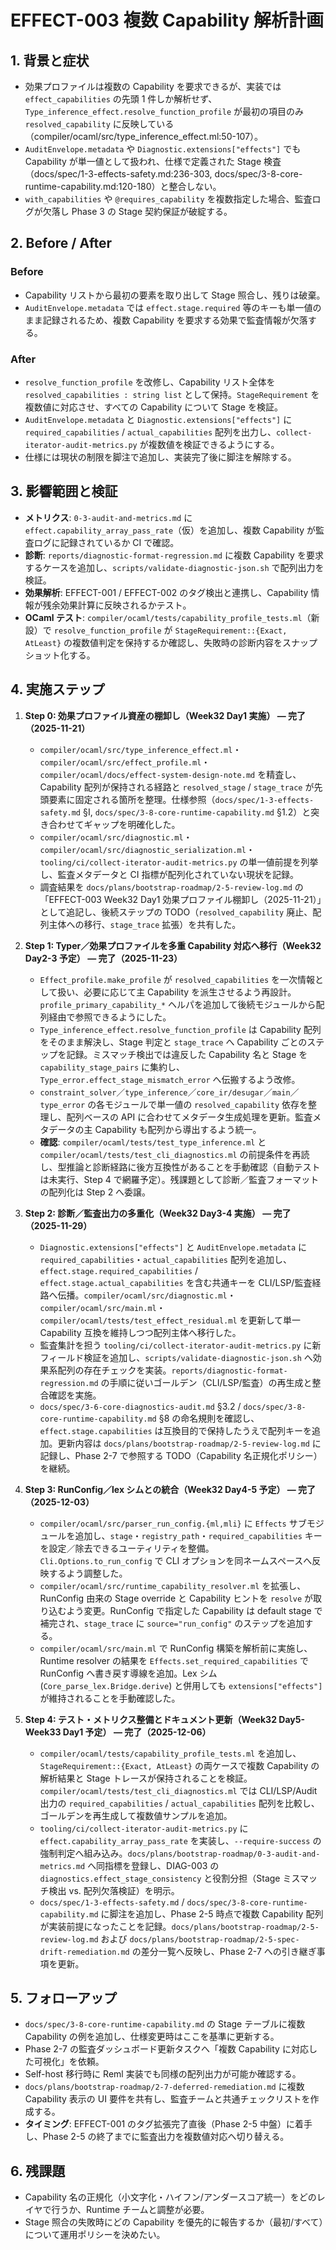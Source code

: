 # EFFECT-003 複数 Capability 解析計画

## 1. 背景と症状
- 効果プロファイルは複数の Capability を要求できるが、実装では `effect_capabilities` の先頭 1 件しか解析せず、`Type_inference_effect.resolve_function_profile` が最初の項目のみ `resolved_capability` に反映している（compiler/ocaml/src/type_inference_effect.ml:50-107）。  
- `AuditEnvelope.metadata` や `Diagnostic.extensions["effects"]` でも Capability が単一値として扱われ、仕様で定義された Stage 検査（docs/spec/1-3-effects-safety.md:236-303, docs/spec/3-8-core-runtime-capability.md:120-180）と整合しない。  
- `with_capabilities` や `@requires_capability` を複数指定した場合、監査ログが欠落し Phase 3 の Stage 契約保証が破綻する。

## 2. Before / After
### Before
- Capability リストから最初の要素を取り出して Stage 照合し、残りは破棄。  
- `AuditEnvelope.metadata` では `effect.stage.required` 等のキーも単一値のまま記録されるため、複数 Capability を要求する効果で監査情報が欠落する。

### After
- `resolve_function_profile` を改修し、Capability リスト全体を `resolved_capabilities : string list` として保持。`StageRequirement` を複数値に対応させ、すべての Capability について Stage を検証。  
- `AuditEnvelope.metadata` と `Diagnostic.extensions["effects"]` に `required_capabilities` / `actual_capabilities` 配列を出力し、`collect-iterator-audit-metrics.py` が複数値を検証できるようにする。  
- 仕様には現状の制限を脚注で追加し、実装完了後に脚注を解除する。

## 3. 影響範囲と検証
- **メトリクス**: `0-3-audit-and-metrics.md` に `effect.capability_array_pass_rate`（仮）を追加し、複数 Capability が監査ログに記録されているか CI で確認。  
- **診断**: `reports/diagnostic-format-regression.md` に複数 Capability を要求するケースを追加し、`scripts/validate-diagnostic-json.sh` で配列出力を検証。  
- **効果解析**: EFFECT-001 / EFFECT-002 のタグ検出と連携し、Capability 情報が残余効果計算に反映されるかテスト。
- **OCaml テスト**: `compiler/ocaml/tests/capability_profile_tests.ml`（新設）で `resolve_function_profile` が `StageRequirement::{Exact, AtLeast}` の複数値判定を保持するか確認し、失敗時の診断内容をスナップショット化する。

## 4. 実施ステップ
1. **Step 0: 効果プロファイル資産の棚卸し（Week32 Day1 実施） — 完了（2025-11-21）**  
   - `compiler/ocaml/src/type_inference_effect.ml`・`compiler/ocaml/src/effect_profile.ml`・`compiler/ocaml/docs/effect-system-design-note.md` を精査し、Capability 配列が保持される経路と `resolved_stage` / `stage_trace` が先頭要素に固定される箇所を整理。仕様参照（`docs/spec/1-3-effects-safety.md` §I, `docs/spec/3-8-core-runtime-capability.md` §1.2）と突き合わせてギャップを明確化した。  
   - `compiler/ocaml/src/diagnostic.ml`・`compiler/ocaml/src/diagnostic_serialization.ml`・`tooling/ci/collect-iterator-audit-metrics.py` の単一値前提を列挙し、監査メタデータと CI 指標が配列化されていない現状を記録。  
   - 調査結果を `docs/plans/bootstrap-roadmap/2-5-review-log.md` の「EFFECT-003 Week32 Day1 効果プロファイル棚卸し（2025-11-21）」として追記し、後続ステップの TODO（`resolved_capability` 廃止、配列主体への移行、`stage_trace` 拡張）を共有した。

2. **Step 1: Typer／効果プロファイルを多重 Capability 対応へ移行（Week32 Day2-3 予定） — 完了（2025-11-23）**  
   - `Effect_profile.make_profile` が `resolved_capabilities` を一次情報として扱い、必要に応じて主 Capability を派生させるよう再設計。`profile_primary_capability_*` ヘルパを追加して後続モジュールから配列経由で参照できるようにした。  
   - `Type_inference_effect.resolve_function_profile` は Capability 配列をそのまま解決し、Stage 判定と `stage_trace` へ Capability ごとのステップを記録。ミスマッチ検出では違反した Capability 名と Stage を `capability_stage_pairs` に集約し、`Type_error.effect_stage_mismatch_error` へ伝搬するよう改修。  
   - `constraint_solver`／`type_inference`／`core_ir/desugar`／`main`／`type_error` の各モジュールで単一値の `resolved_capability` 依存を整理し、配列ベースの API に合わせてメタデータ生成処理を更新。監査メタデータの主 Capability も配列から導出するよう統一。  
   - **確認**: `compiler/ocaml/tests/test_type_inference.ml` と `compiler/ocaml/tests/test_cli_diagnostics.ml` の前提条件を再読し、型推論と診断経路に後方互換性があることを手動確認（自動テストは未実行、Step 4 で網羅予定）。残課題として診断／監査フォーマットの配列化は Step 2 へ委譲。

3. **Step 2: 診断／監査出力の多重化（Week32 Day3-4 実施） — 完了（2025-11-29）**  
   - `Diagnostic.extensions["effects"]` と `AuditEnvelope.metadata` に `required_capabilities`・`actual_capabilities` 配列を追加し、`effect.stage.required_capabilities` / `effect.stage.actual_capabilities` を含む共通キーを CLI/LSP/監査経路へ伝播。`compiler/ocaml/src/diagnostic.ml`・`compiler/ocaml/src/main.ml`・`compiler/ocaml/tests/test_effect_residual.ml` を更新して単一 Capability 互換を維持しつつ配列主体へ移行した。  
   - 監査集計を担う `tooling/ci/collect-iterator-audit-metrics.py` に新フィールド検証を追加し、`scripts/validate-diagnostic-json.sh` へ効果系配列の存在チェックを実装。`reports/diagnostic-format-regression.md` の手順に従いゴールデン（CLI/LSP/監査）の再生成と整合確認を実施。  
   - `docs/spec/3-6-core-diagnostics-audit.md` §3.2 / `docs/spec/3-8-core-runtime-capability.md` §8 の命名規則を確認し、`effect.stage.capabilities` は互換目的で保持したうえで配列キーを追加。更新内容は `docs/plans/bootstrap-roadmap/2-5-review-log.md` に記録し、Phase 2-7 で参照する TODO（Capability 名正規化ポリシー）を継続。

4. **Step 3: RunConfig／lex シムとの統合（Week32 Day4-5 予定） — 完了（2025-12-03）**
   - `compiler/ocaml/src/parser_run_config.{ml,mli}` に `Effects` サブモジュールを追加し、`stage`・`registry_path`・`required_capabilities` キーを設定／除去できるユーティリティを整備。`Cli.Options.to_run_config` で CLI オプションを同ネームスペースへ反映するよう調整した。  
   - `compiler/ocaml/src/runtime_capability_resolver.ml` を拡張し、RunConfig 由来の Stage override と Capability ヒントを `resolve` が取り込むよう変更。RunConfig で指定した Capability は default stage で補完され、`stage_trace` に `source="run_config"` のステップを追加する。  
   - `compiler/ocaml/src/main.ml` で RunConfig 構築を解析前に実施し、Runtime resolver の結果を `Effects.set_required_capabilities` で RunConfig へ書き戻す導線を追加。Lex シム (`Core_parse_lex.Bridge.derive`) と併用しても `extensions["effects"]` が維持されることを手動確認した。

5. **Step 4: テスト・メトリクス整備とドキュメント更新（Week32 Day5-Week33 Day1 予定） — 完了（2025-12-06）**  
   - `compiler/ocaml/tests/capability_profile_tests.ml` を追加し、`StageRequirement::{Exact, AtLeast}` の両ケースで複数 Capability の解析結果と Stage トレースが保持されることを検証。`compiler/ocaml/tests/test_cli_diagnostics.ml` では CLI/LSP/Audit 出力の `required_capabilities` / `actual_capabilities` 配列を比較し、ゴールデンを再生成して複数値サンプルを追加。  
   - `tooling/ci/collect-iterator-audit-metrics.py` に `effect.capability_array_pass_rate` を実装し、`--require-success` の強制判定へ組み込み。`docs/plans/bootstrap-roadmap/0-3-audit-and-metrics.md` へ同指標を登録し、DIAG-003 の `diagnostics.effect_stage_consistency` と役割分担（Stage ミスマッチ検出 vs. 配列欠落検証）を明示。  
   - `docs/spec/1-3-effects-safety.md` / `docs/spec/3-8-core-runtime-capability.md` に脚注を追加し、Phase 2-5 時点で複数 Capability 配列が実装前提になったことを記録。`docs/plans/bootstrap-roadmap/2-5-review-log.md` および `docs/plans/bootstrap-roadmap/2-5-spec-drift-remediation.md` の差分一覧へ反映し、Phase 2-7 への引き継ぎ事項を更新。

## 5. フォローアップ
- `docs/spec/3-8-core-runtime-capability.md` の Stage テーブルに複数 Capability の例を追加し、仕様変更時はここを基準に更新する。  
- Phase 2-7 の監査ダッシュボード更新タスクへ「複数 Capability に対応した可視化」を依頼。  
- Self-host 移行時に Reml 実装でも同様の配列出力が可能か確認する。
- `docs/plans/bootstrap-roadmap/2-7-deferred-remediation.md` に複数 Capability 表示の UI 要件を共有し、監査チームと共通チェックリストを作成する。
- **タイミング**: EFFECT-001 のタグ拡張完了直後（Phase 2-5 中盤）に着手し、Phase 2-5 の終了までに監査出力を複数値対応へ切り替える。

## 6. 残課題
- Capability 名の正規化（小文字化・ハイフン/アンダースコア統一）をどのレイヤで行うか、Runtime チームと調整が必要。  
- Stage 照合の失敗時にどの Capability を優先的に報告するか（最初/すべて）について運用ポリシーを決めたい。
